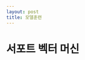 ```yaml
---
layout: post
title: 모델훈련
---
```



# 서포트 벡터 머신


<!--stackedit_data:
eyJoaXN0b3J5IjpbMjEzMDc4MzE3Nl19
-->